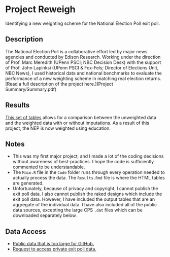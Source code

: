 # Project Reweigh

Identifying a new weighting scheme for the National Election Poll exit poll.

## Description
The National Election Poll is a collaborative effort led by major news agencies and conducted by Edison Research. Working under the direction of Prof. Marc Meredith (UPenn PSCI; NBC Decision Desk) with the support of Prof. John Lapinksi (UPenn PSCI & Fox-Fels; Director of Elections Unit, NBC News), I used historical data and national benchmarks to evaluate the performance of a new weighting scheme in matching real election returns. [Read a full description of the project here.](Project Summary/Summary.pdf)

## Results
[This set of tables](https://unlikelyvolcano.github.io/project-reweigh/Results.html) allows for a comparison between the unweighted data and the weighted data with or without imputations. As a result of this project, the NEP is now weighted using education.

## Notes
- This was my first major project, and I made a lot of the coding decisions without awareness of best-practices. I hope the code is sufficiently commented to be understandable.
- The `Main.R` file in the `Code` folder runs through every operation needed to actually process the data. The `Results.Rmd` file is where the HTML tables are generated.
- Unfortunately, because of privacy and copyright, I cannot publish the exit poll data. I also cannot publish the raked designs which include the exit poll data. However, I have included the output tables that are an aggregate of the individual data. I have also included all of the public data sources, excepting the large CPS `.dat` files which can be downloaded separately below.

## Data Access
- [Public data that is too large for GitHub.](https://upenn.box.com/v/project-reweigh-public)
- [Request to access private exit poll data.](https://upenn.box.com/s/0tno1vuzshtlnemut6wrwqyyrazso236)

